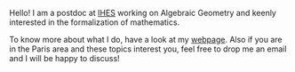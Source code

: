 Hello! I am a postdoc at [IHES](www.ihes.fr) working on Algebraic Geometry and keenly interested in the formalization of mathematics. 

To know more about what I do, have a look at my [webpage](www.ihes.fr/~kvshud). Also if you are in the Paris area and these topics interest you, feel free to drop me an email and I will be happy to discuss!
     

<!-- Hi there-->
<!--
**kvshud/kvshud** is a ✨ _special_ ✨ repository because its `README.md` (this file) appears on your GitHub profile.

Here are some ideas to get you started:

- 🔭 I’m currently working on ...
- 🌱 I’m currently learning ...
- 👯 I’m looking to collaborate on ...
- 🤔 I’m looking for help with ...
- 💬 Ask me about ...
- 📫 How to reach me: ...
- 😄 Pronouns: ...
- ⚡ Fun fact: ...
-->
